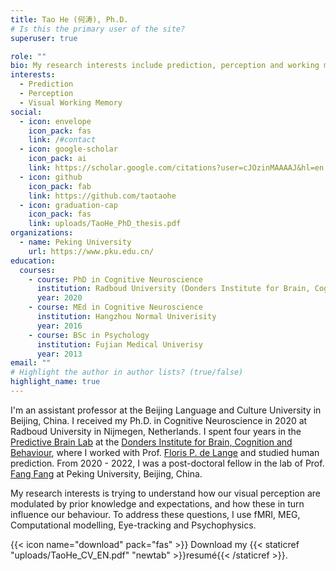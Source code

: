 ```yaml
---
title: Tao He (何涛), Ph.D.
# Is this the primary user of the site?
superuser: true

role: ""
bio: My research interests include prediction, perception and working memory.
interests:
  - Prediction
  - Perception
  - Visual Working Memory
social:
  - icon: envelope
    icon_pack: fas
    link: /#contact
  - icon: google-scholar
    icon_pack: ai
    link: https://scholar.google.com/citations?user=cJOzinMAAAAJ&hl=en
  - icon: github
    icon_pack: fab
    link: https://github.com/taotaohe
  - icon: graduation-cap
    icon_pack: fas
    link: uploads/TaoHe_PhD_thesis.pdf
organizations:
  - name: Peking University
    url: https://www.pku.edu.cn/
education:
  courses:
    - course: PhD in Cognitive Neuroscience
      institution: Radboud University (Donders Institute for Brain, Cognition and Behaviour)
      year: 2020
    - course: MEd in Cognitive Neuroscience
      institution: Hangzhou Normal Univerisity
      year: 2016
    - course: BSc in Psychology
      institution: Fujian Medical Univerisy
      year: 2013
email: ""
# Highlight the author in author lists? (true/false)
highlight_name: true
---
```

I'm an assistant professor at the Beijing Language and Culture University in Beijing, China. I received my Ph.D. in Cognitive Neuroscience in 2020 at Radboud University in Nijmegen, Netherlands. I spent four years in the [Predictive Brain Lab](https://www.predictivebrainlab.com/) at the [Donders Institute for Brain, Cognition and Behaviour](https://www.ru.nl/donders/), where I worked with Prof. [Floris P. de Lange](https://www.predictivebrainlab.com/people-details/floris-de-lange/) and studied human prediction. From 2020 - 2022, I was a post-doctoral fellow in the lab of Prof. [Fang Fang](https://www.psy.pku.edu.cn/kxyj/kysys/238242.htm) at Peking University, Beijing, China.  

My research interests is trying to understand how our visual perception are modulated by prior knowledge and expectations, and how these in turn influence our behaviour. To address these questions, I use fMRI, MEG, Computational modelling, Eye-tracking and Psychophysics.

{{< icon name="download" pack="fas" >}} Download my {{< staticref "uploads/TaoHe_CV_EN.pdf" "newtab" >}}resumé{{< /staticref >}}.